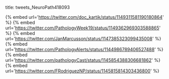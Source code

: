 title: tweets_NeuroPath418093

{% embed url='https://twitter.com/doc_kartik/status/1149311581190180864' %}
{% embed url='https://twitter.com/PathologyWeek19/status/1149362969303588865' %}
{% embed url='https://twitter.com/JanMarcusson/status/1147385323099435008' %}
{% embed url='https://twitter.com/PathologyAlerts/status/1144986789406527488' %}
{% embed url='https://twitter.com/pathologyCast/status/1145854388306681862' %}
{% embed url='https://twitter.com/FRodriguezNP/status/1145815814303436800' %}

